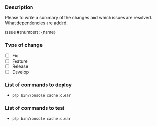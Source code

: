 ### Description
Please to write a summary of the changes and which issues are resolved.
What dependencies are added. 

Issue #{number}: {name}

### Type of change

- [ ] Fix
- [ ] Feature
- [ ] Release
- [ ] Develop

### List of commands to deploy

- `php bin/console cache:clear`

### List of commands to test

- `php bin/console cache:clear`
